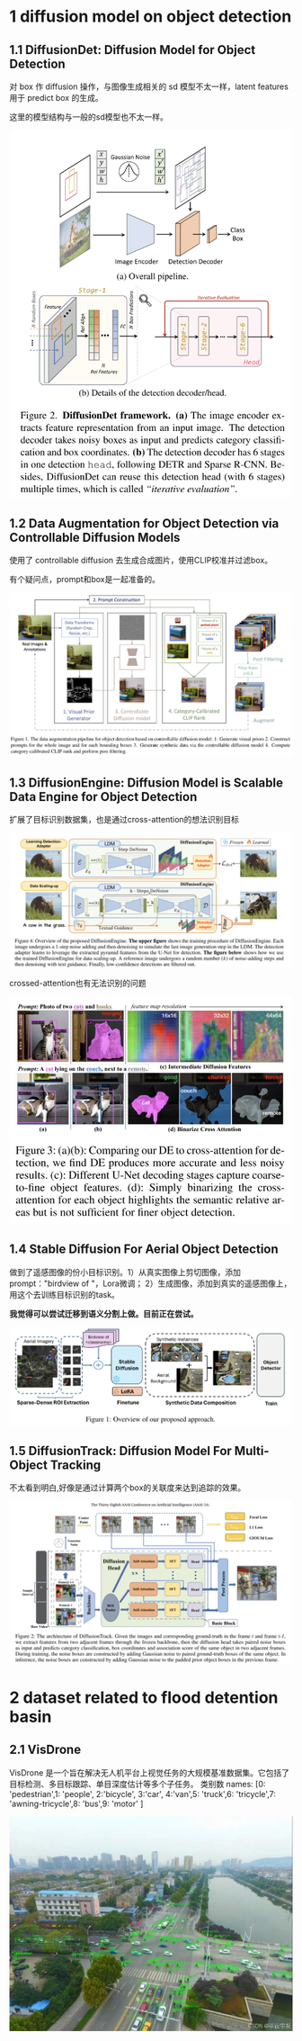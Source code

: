 # 1 diffusion model on object detection

## 1.1 DiffusionDet: Diffusion Model for Object Detection
对 box 作 diffusion 操作，与图像生成相关的 sd 模型不太一样，latent features 用于 predict box 的生成。

这里的模型结构与一般的sd模型也不太一样。

![5.png](./data/5.png)

## 1.2 Data Augmentation for Object Detection via Controllable Diffusion Models
使用了 controllable diffusion 去生成合成图片，使用CLIP校准并过滤box。

有个疑问点，prompt和box是一起准备的。

![1.png](./data/1.png)

## 1.3 DiffusionEngine: Diffusion Model is Scalable Data Engine for Object Detection
扩展了目标识别数据集，也是通过cross-attention的想法识别目标

![2.png](./data/2.png)

crossed-attention也有无法识别的问题

![6.png](./data/6.png)

## 1.4 Stable Diffusion For Aerial Object Detection
做到了遥感图像的份小目标识别。1）从真实图像上剪切图像，添加prompt："birdview of <class name>"，Lora微调； 2）生成图像，添加到真实的遥感图像上，用这个去训练目标识别的task。

**我觉得可以尝试迁移到语义分割上做。目前正在尝试。**

![3.png](./data/3.png)

## 1.5 DiffusionTrack: Diffusion Model For Multi-Object Tracking
不太看到明白,好像是通过计算两个box的关联度来达到追踪的效果。

![4.png](./data/4.png)

# 2 dataset related to flood detention basin

## 2.1 VisDrone
VisDrone 是一个旨在解决无人机平台上视觉任务的大规模基准数据集。它包括了目标检测、多目标跟踪、单目深度估计等多个子任务。
类别数 names: [0: 'pedestrian',1: 'people', 2:'bicycle', 3:'car', 4:'van',5: 'truck',6: 'tricycle',7: 'awning-tricycle',8: 'bus',9: 'motor' ]

![VisDrone.png](./data/VisDrone.png)


